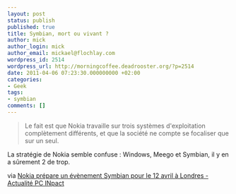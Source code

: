 ```yaml
---
layout: post
status: publish
published: true
title: Symbian, mort ou vivant ?
author: mick
author_login: mick
author_email: mickael@flochlay.com
wordpress_id: 2514
wordpress_url: http://morningcoffee.deadrooster.org/?p=2514
date: 2011-04-06 07:23:30.000000000 +02:00
categories:
- Geek
tags:
- symbian
comments: []
---
```


> Le fait est que Nokia travaille sur trois systèmes d'exploitation complètement différents, et que la société ne compte se focaliser que sur un seul.

La stratégie de Nokia semble confuse : Windows, Meego et Symbian, il y en a sûrement 2 de trop.

via [Nokia prépare un évènement Symbian pour le 12 avril à Londres - Actualité PC INpact][1]

[1]: http://www.pcinpact.com/news/62904-nokia-symbian-evenement-londres-12-avril.htm